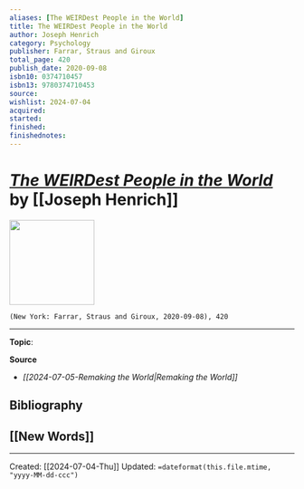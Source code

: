 ```yaml
---
aliases: [The WEIRDest People in the World]
title: The WEIRDest People in the World
author: Joseph Henrich
category: Psychology
publisher: Farrar, Straus and Giroux
total_page: 420
publish_date: 2020-09-08
isbn10: 0374710457
isbn13: 9780374710453
source: 
wishlist: 2024-07-04
acquired: 
started: 
finished: 
finishednotes: 
---
```

# *[The WEIRDest People in the World]()* by [[Joseph Henrich]]

<img src="http://books.google.com/books/content?id=xB2ZDwAAQBAJ&printsec=frontcover&img=1&zoom=1&edge=curl&source=gbs_api" width=150>

`(New York: Farrar, Straus and Giroux, 2020-09-08), 420`



--- 
**Topic**: 

**Source**
- *[[2024-07-05-Remaking the World|Remaking the World]]*

**Bibliography**
- 
 
**[[New Words]]**
- 

---
Created: [[2024-07-04-Thu]]
Updated: `=dateformat(this.file.mtime, "yyyy-MM-dd-ccc")`